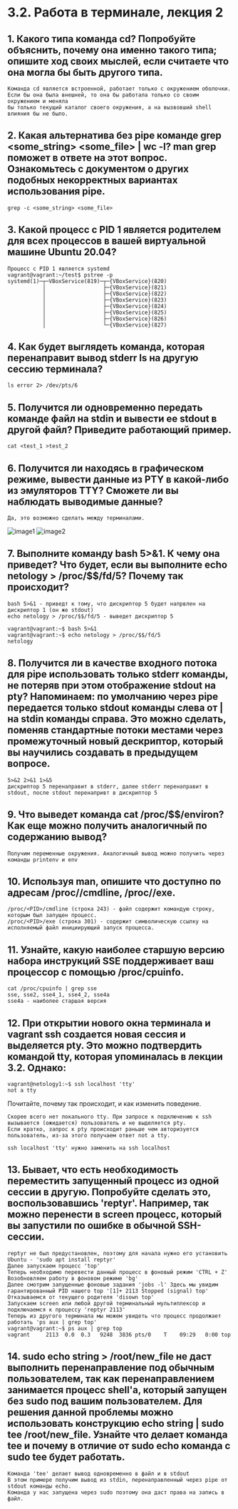 # 3.2. Работа в терминале, лекция 2


## 1. Какого типа команда cd? Попробуйте объяснить, почему она именно такого типа; опишите ход своих мыслей, если считаете что она могла бы быть другого типа.
    Команда cd является встроенной, работает только с окружением оболочки. 
    Если бы она была внешней, то она бы работала только со своим окружением и меняла 
    бы только текущий каталог своего окружения, а на вызвовший shell влияния бы не было. 

## 2. Какая альтернатива без pipe команде grep <some_string> <some_file> | wc -l? man grep поможет в ответе на этот вопрос. Ознакомьтесь с документом о других подобных некорректных вариантах использования pipe.
    grep -c <some_string> <some_file>

## 3. Какой процесс с PID 1 является родителем для всех процессов в вашей виртуальной машине Ubuntu 20.04?
    Процесс с PID 1 является systemd
    vagrant@vagrant:~/test$ pstree -p
    systemd(1)─┬─VBoxService(819)─┬─{VBoxService}(820)
               │                  ├─{VBoxService}(821)
               │                  ├─{VBoxService}(822)
               │                  ├─{VBoxService}(823)
               │                  ├─{VBoxService}(824)
               │                  ├─{VBoxService}(825)
               │                  ├─{VBoxService}(826)
               │                  └─{VBoxService}(827)

## 4. Как будет выглядеть команда, которая перенаправит вывод stderr ls на другую сессию терминала?
    ls error 2> /dev/pts/6

## 5. Получится ли одновременно передать команде файл на stdin и вывести ее stdout в другой файл? Приведите работающий пример.
    cat <test_1 >test_2

## 6. Получится ли находясь в графическом режиме, вывести данные из PTY в какой-либо из эмуляторов TTY? Сможете ли вы наблюдать выводимые данные?
    Да, это возможно сделать между терминалами.
    
   ![image1](https://i.ibb.co/VNjGv45/image.png)
   ![image2](https://i.ibb.co/5619NBn/image.png)

## 7. Выполните команду bash 5>&1. К чему она приведет? Что будет, если вы выполните echo netology > /proc/$$/fd/5? Почему так происходит?
    bash 5>&1 - приведт к тому, что дискриптор 5 будет напрвлен на дискриптор 1 (он же stdout)
    echo netology > /proc/$$/fd/5 - выведет дискриптор 5
    
    vagrant@vagrant:~$ bash 5>&1
    vagrant@vagrant:~$ echo netology > /proc/$$/fd/5
    netology
    

## 8. Получится ли в качестве входного потока для pipe использовать только stderr команды, не потеряв при этом отображение stdout на pty? Напоминаем: по умолчанию через pipe передается только stdout команды слева от | на stdin команды справа. Это можно сделать, поменяв стандартные потоки местами через промежуточный новый дескриптор, который вы научились создавать в предыдущем вопросе.
    5>&2 2>&1 1>&5
    дискриптор 5 перенаправит в stderr, далее stderr перенаправит в stdout, после stdout перенапривт в дискриптор 5
## 9. Что выведет команда cat /proc/$$/environ? Как еще можно получить аналогичный по содержанию вывод?
    Получим переменные окружения. Аналогичный вывод можно получить через команды printenv и env

## 10. Используя man, опишите что доступно по адресам /proc/<PID>/cmdline, /proc/<PID>/exe.
    /proc/<PID>/cmdline (строка 243) - файл содержит командую строку, которым был запущен процесс. 
    /proc/<PID>/exe (строка 301) - содержит символическую ссылку на исполняемый файл инициирующий запуск процесса.
    
## 11. Узнайте, какую наиболее старшую версию набора инструкций SSE поддерживает ваш процессор с помощью /proc/cpuinfo.
    cat /proc/cpuinfo | grep sse
    sse, sse2, sse4_1, sse4_2, sse4a
    sse4a - наиболее старшая версия
    
## 12. При открытии нового окна терминала и vagrant ssh создается новая сессия и выделяется pty. Это можно подтвердить командой tty, которая упоминалась в лекции 3.2. Однако:

    vagrant@netology1:~$ ssh localhost 'tty'
    not a tty
    
Почитайте, почему так происходит, и как изменить поведение.
    
    Скорее всего нет локального tty. При запросе к подключению к ssh вызывается (ожидается) пользователь и не выделяется pty. 
    Если кратко, запрос к pty происходит раньше чем авторизуется пользователь, из-за этого получаем ответ not a tty.
    
    ssh localhost 'tty' нужно заменить на ssh localhost

## 13. Бывает, что есть необходимость переместить запущенный процесс из одной сессии в другую. Попробуйте сделать это, воспользовавшись 'reptyr'. Например, так можно перенести в screen процесс, который вы запустили по ошибке в обычной SSH-сессии.
    reptyr не был предустановлен, поэтому для начала нужно его установить
    Ubuntu - 'sudo apt install reptyr'
    Далее запускаем процесс 'top'
    Теперь необходимо перевести данный процесс в фоновый режим 'CTRL + Z'
    Возобновляем работу в фоновом режиме 'bg'
    Далее смотрим запущенные фоновые задания 'jobs -l' Здесь мы увидим гарантированный PID нашего top '[1]+ 2113 Stopped (signal) top'
    Отказываемся от текущего родителя 'disown top'
    Запускаем screen или любой другой терминальный мультиплексор и подключаемся к процессу 'reptyr 2113'
    Теперь из другого терминала мы можем увидеть что процесс продолжает работать 'ps aux | grep top'
    vagrant@vagrant:~$ ps aux | grep top
    vagrant     2113  0.0  0.3   9248  3836 pts/0    T    09:29   0:00 top
    
    
## 14. sudo echo string > /root/new_file не даст выполнить перенаправление под обычным пользователем, так как перенаправлением занимается процесс shell'а, который запущен без sudo под вашим пользователем. Для решения данной проблемы можно использовать конструкцию echo string | sudo tee /root/new_file. Узнайте что делает команда tee и почему в отличие от sudo echo команда с sudo tee будет работать.
    Команда 'tee' делает вывод одновременно в файл и в stdout 
    В этом примере получим вывод из stdin, перенаправленный через pipe от stdout команды echo. 
    Команда у нас запущена через sudo поэтому она даст права на запись в файл.
    
